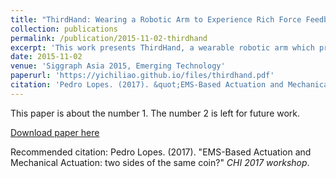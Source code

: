 ```yaml
---
title: "ThirdHand: Wearing a Robotic Arm to Experience Rich Force Feedback"
collection: publications
permalink: /publication/2015-11-02-thirdhand
excerpt: 'This work presents ThirdHand, a wearable robotic arm which provide 5-DOF force feedback to enrich gaming experiences.'
date: 2015-11-02
venue: 'Siggraph Asia 2015, Emerging Technology'
paperurl: 'https://yichiliao.github.io/files/thirdhand.pdf'
citation: 'Pedro Lopes. (2017). &quot;EMS-Based Actuation and Mechanical Actuation: two sides of the same coin?&quot; <i>CHI 2017 workshop</i>.'
---
```

This paper is about the number 1. The number 2 is left for future work.

[Download paper here](https://yichiliao.github.io/files/thirdhand.pdf)

Recommended citation: Pedro Lopes. (2017). &quot;EMS-Based Actuation and Mechanical Actuation: two sides of the same coin?&quot; <i>CHI 2017 workshop</i>.